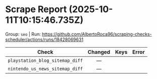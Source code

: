# Scrape Report (2025-10-11T10:15:46.735Z)

Group: `seo`  |  Run: https://github.com/AlbertoRoca96/scraping-checks-scheduler/actions/runs/18428069631

| Check | Changed | Keys | Error |
|---|:---:|:--|:--|
| `playstation_blog_sitemap_diff` | — |  |  |
| `nintendo_us_news_sitemap_diff` | — |  |  |
